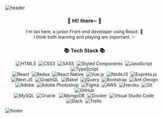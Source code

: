 ![header](https://capsule-render.vercel.app/api?type=waving&color=auto&height=300&section=header&text=ian's%20github&fontSize=90)
<h3 align="center"> 👋 Hi! there~ 👋 </h3>
<p align="center">
I'm Ian here, a junior Front-end developer using React. 🌱<br>
I think both learning and playing are important. ✨
</p>
<h3 align="center">📚 Tech Stack 📚</h3>
<p align="center">
  <img alt="HTML5" src="https://img.shields.io/badge/html5-%23E34F26.svg?style=for-the-badge&logo=html5&logoColor=white"/>&nbsp
  <img alt="CSS3" src="https://img.shields.io/badge/css3-%231572B6.svg?style=for-the-badge&logo=css3&logoColor=white"/>&nbsp
  <img alt="SASS" src="https://img.shields.io/badge/SASS-hotpink.svg?style=for-the-badge&logo=SASS&logoColor=white"/>&nbsp
  <img alt="Styled Components" src="https://img.shields.io/badge/styled--components-DB7093?style=for-the-badge&logo=styled-components&logoColor=white"/>&nbsp
  <img alt="JavaScript" src="https://img.shields.io/badge/javascript-%23323330.svg?style=for-the-badge&logo=javascript&logoColor=%23F7DF1E"/>&nbsp
  <img alt="TypeScript" src="https://img.shields.io/badge/typescript-%23007ACC.svg?style=for-the-badge&logo=typescript&logoColor=white"/>
  <br>
  <img alt="React" src="https://img.shields.io/badge/react-%2320232a.svg?style=for-the-badge&logo=react&logoColor=%2361DAFB"/>&nbsp
  <img alt="Redux" src="https://img.shields.io/badge/redux-%23593d88.svg?style=for-the-badge&logo=redux&logoColor=white"/>&nbsp
  <img alt="React Native" src="https://img.shields.io/badge/react_native-%2320232a.svg?style=for-the-badge&logo=react&logoColor=%2361DAFB"/>&nbsp
  <img alt="Vue.js" src="https://img.shields.io/badge/vuejs-%2335495e.svg?style=for-the-badge&logo=vue-dot-js&logoColor=%234FC08D"/>&nbsp
  <img alt="NodeJS" src="https://img.shields.io/badge/node.js-%2343853D.svg?style=for-the-badge&logo=node-dot-js&logoColor=white"/>&nbsp
  <img alt="Express.js" src="https://img.shields.io/badge/express.js-%23404d59.svg?style=for-the-badge&logo=express&logoColor=%2361DAFB"/>
  <br>
  <img alt="Next JS" src="https://img.shields.io/badge/nextjs-%23000000.svg?style=for-the-badge&logo=next.js&logoColor=white"/>&nbsp
  <img alt="GraphQL" src="https://img.shields.io/badge/-GraphQL-E10098?style=for-the-badge&logo=graphql"/>&nbsp
  <img alt="Babel" src="https://img.shields.io/badge/Babel-F9DC3e?style=for-the-badge&logo=babel&logoColor=black" />&nbsp
  <img alt="jQuery" src="https://img.shields.io/badge/jquery-%230769AD.svg?style=for-the-badge&logo=jquery&logoColor=white"/>&nbsp
  <img alt="Bootstrap" src="https://img.shields.io/badge/bootstrap-%23563D7C.svg?style=for-the-badge&logo=bootstrap&logoColor=white"/>&nbsp
  <img alt="Ant-Design" src="https://img.shields.io/badge/-AntDesign-%230170FE?style=for-the-badge&logo=ant-design&logoColor=white"/>
  <br>
  <img alt="Adobe" src="https://img.shields.io/badge/adobe-%23FF0000.svg?style=for-the-badge&logo=adobe&logoColor=white"/>&nbsp
  <img alt="Adobe Photoshop" src="https://img.shields.io/badge/adobephotoshop-%2331A8FF.svg?style=for-the-badge&logo=adobephotoshop&logoColor=white"/>&nbsp
  <img alt="Figma" src="https://img.shields.io/badge/figma-%23F24E1E.svg?style=for-the-badge&logo=figma&logoColor=white"/>&nbsp
  <img alt="AWS" src="https://img.shields.io/badge/AWS-%23FF9900.svg?style=for-the-badge&logo=amazon-aws&logoColor=white"/>&nbsp
  <img alt="Heroku" src="https://img.shields.io/badge/heroku-%23430098.svg?style=for-the-badge&logo=heroku&logoColor=white"/>&nbsp
  <img alt="Git" src="https://img.shields.io/badge/git-%23F05033.svg?style=for-the-badge&logo=git&logoColor=white"/>&nbsp
  <img alt="GitHub" src="https://img.shields.io/badge/github-%23121011.svg?style=for-the-badge&logo=github&logoColor=white"/>
  <br>
  <img alt="MySQL" src="https://img.shields.io/badge/mysql-%2300f.svg?style=for-the-badge&logo=mysql&logoColor=white"/>&nbsp
  <img alt="Oracle" src ="https://img.shields.io/badge/oracle-%23F00000.svg?style=for-the-badge&logo=oracle&logoColor=white" /> &nbsp
  <img alt="MongoDB" src ="https://img.shields.io/badge/MongoDB-%234ea94b.svg?style=for-the-badge&logo=mongodb&logoColor=white"/>&nbsp
  <img alt="Docker" src="https://img.shields.io/badge/docker-%230db7ed.svg?style=for-the-badge&logo=docker&logoColor=white"/>&nbsp
  <img alt="Visual Studio Code" src="https://img.shields.io/badge/VisualStudioCode-0078d7.svg?style=for-the-badge&logo=visual-studio-code&logoColor=white"/>&nbsp
  <img alt="Slack" src="https://img.shields.io/badge/Slack-4A154B?style=for-the-badge&logo=slack&logoColor=white" />&nbsp
  <img alt="Trello" src="https://img.shields.io/badge/Trello-%23026AA7.svg?style=for-the-badge&logo=Trello&logoColor=white"/>&nbsp
</p>

![footer](https://capsule-render.vercel.app/api?type=waving&color=auto&height=150&section=footer)
